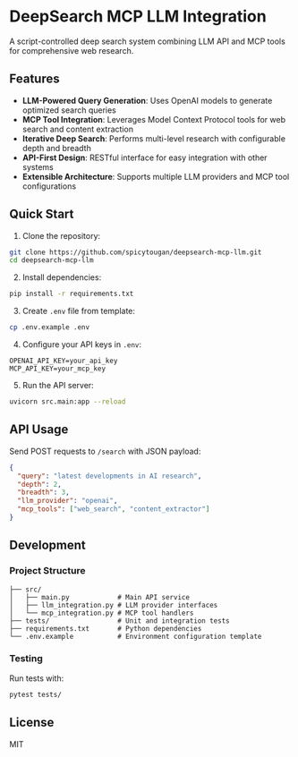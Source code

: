 # DeepSearch MCP LLM Integration

A script-controlled deep search system combining LLM API and MCP tools for comprehensive web research.

## Features

- **LLM-Powered Query Generation**: Uses OpenAI models to generate optimized search queries
- **MCP Tool Integration**: Leverages Model Context Protocol tools for web search and content extraction
- **Iterative Deep Search**: Performs multi-level research with configurable depth and breadth
- **API-First Design**: RESTful interface for easy integration with other systems
- **Extensible Architecture**: Supports multiple LLM providers and MCP tool configurations

## Quick Start

1. Clone the repository:
```bash
git clone https://github.com/spicytougan/deepsearch-mcp-llm.git
cd deepsearch-mcp-llm
```

2. Install dependencies:
```bash
pip install -r requirements.txt
```

3. Create `.env` file from template:
```bash
cp .env.example .env
```

4. Configure your API keys in `.env`:
```
OPENAI_API_KEY=your_api_key
MCP_API_KEY=your_mcp_key
```

5. Run the API server:
```bash
uvicorn src.main:app --reload
```

## API Usage

Send POST requests to `/search` with JSON payload:
```json
{
  "query": "latest developments in AI research",
  "depth": 2,
  "breadth": 3,
  "llm_provider": "openai",
  "mcp_tools": ["web_search", "content_extractor"]
}
```

## Development

### Project Structure

```
├── src/
│   ├── main.py            # Main API service
│   ├── llm_integration.py # LLM provider interfaces
│   └── mcp_integration.py # MCP tool handlers
├── tests/                 # Unit and integration tests
├── requirements.txt       # Python dependencies
└── .env.example           # Environment configuration template
```

### Testing

Run tests with:
```bash
pytest tests/
```

## License

MIT